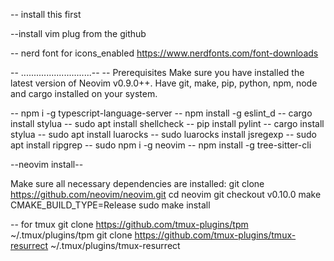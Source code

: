 -- install this first

--install vim plug from the github

-- nerd font for icons_enabled
https://www.nerdfonts.com/font-downloads

-- ............................--
-- Prerequisites
Make sure you have installed the latest version of Neovim v0.9.0++.
Have git, make, pip, python, npm, node and cargo installed on your system.

-- npm i -g typescript-language-server
-- npm install -g eslint_d
-- cargo install stylua
-- sudo apt install shellcheck
-- pip install pylint
-- cargo install stylua
-- sudo apt install luarocks
-- sudo luarocks install jsregexp
-- sudo apt install ripgrep
-- sudo npm i -g neovim
-- npm install -g tree-sitter-cli

--neovim install--

Make sure all necessary dependencies are installed:
git clone https://github.com/neovim/neovim.git
cd neovim
git checkout v0.10.0
make CMAKE_BUILD_TYPE=Release
sudo make install

-- for tmux
git clone https://github.com/tmux-plugins/tpm ~/.tmux/plugins/tpm
git clone https://github.com/tmux-plugins/tmux-resurrect ~/.tmux/plugins/tmux-resurrect
